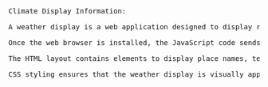 <pre>Climate Display Information:

A weather display is a web application designed to display real-time weather information for a specific location. It uses HTML for content design, CSS for styling, JavaScript to interact with weather APIs and dynamically update weather information on the web.

Once the web browser is installed, the JavaScript code sends a request to a weather API such as OpenWeatherMap to provide the name of the desired city. The API responds with current weather information for that location, including temperature, weather index, and wind speed.

The HTML layout contains elements to display place names, temperature, weather data, and wind speed. These properties are dynamically updated using weather data obtained via JavaScript.

CSS styling ensures that the weather display is visually appealing and easy to read, with proper spacing and font options. Overall, the weather display provides users with a quick and easy way to view the current weather conditions at any desired location</pre>